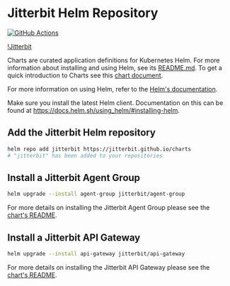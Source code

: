 # Jitterbit Helm Repository

[![GitHub Actions](https://github.com/jitterbit/charts/workflows/Release/badge.svg?branch=master)](https://github.com/jitterbit/charts/actions?query=workflow%3A%22Release%22+branch%3Amaster)

[!Jitterbit](https://www.jitterbit.com/wp-content/uploads/2017/04/jitterbit-logo-horiz-rgb-website-364-70.png)

Charts are curated application definitions for Kubernetes Helm. For more information about installing and using Helm, see its
[README.md](https://github.com/kubernetes/helm/tree/master/README.md). To get a quick introduction to Charts see this [chart document](https://github.com/kubernetes/helm/blob/master/docs/charts.md).

For more information on using Helm, refer to the [Helm's documentation](https://github.com/kubernetes/helm#docs).

Make sure you install the latest Helm client. Documentation on this can be found at https://docs.helm.sh/using_helm/#installing-helm.

## Add the Jitterbit Helm repository

```bash
helm repo add jitterbit https://jitterbit.github.io/charts
# "jitterbit" has been added to your repositories
```

## Install a Jitterbit Agent Group

```bash
helm upgrade --install agent-group jitterbit/agent-group
```

For more details on installing the Jitterbit Agent Group please see the [chart's README](https://github.com/jitterbit/charts/tree/master/charts/agent-group).

## Install a Jitterbit API Gateway

```bash
helm upgrade --install api-gateway jitterbit/api-gateway
```

For more details on installing the Jitterbit API Gateway please see the [chart's README](https://github.com/jitterbit/charts/tree/master/charts/api-gateway).
